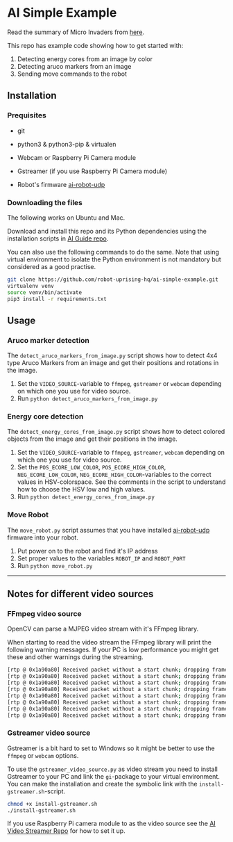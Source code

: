 # AI Simple Example

Read the summary of Micro Invaders from [here](https://github.com/robot-uprising-hq/ai-guide).

This repo has example code showing how to get started with:

1. Detecting energy cores from an image by color
1. Detecting aruco markers from an image
1. Sending move commands to the robot

## Installation

### Prequisites

- git
- python3 & python3-pip & virtualen

- Webcam or Raspberry Pi Camera module
- Gstreamer (if you use Raspberry Pi Camera module)

- Robot's firmware [ai-robot-udp](https://github.com/robot-uprising-hq/ai-robot-udp)

### Downloading the files

The following works on Ubuntu and Mac.

Download and install this repo and its Python dependencies using the installation scripts in [AI Guide repo](https://github.com/robot-uprising-hq/ai-guide).

You can also use the following commands to do the same. Note that using virtual environment to isolate the Python environment is not mandatory but considered as a good practise.

```sh
git clone https://github.com/robot-uprising-hq/ai-simple-example.git
virtualenv venv
source venv/bin/activate
pip3 install -r requirements.txt
```

## Usage

### Aruco marker detection

The `detect_aruco_markers_from_image.py` script shows how to detect 4x4 type Aruco Markers from an image and get their positions and rotations in the image.

1. Set the `VIDEO_SOURCE`-variable to `ffmpeg`, `gstreamer` or `webcam` depending on which one you use for video source.
1. Run `python detect_aruco_markers_from_image.py`

### Energy core detection

The `detect_energy_cores_from_image.py` script shows how to detect colored objects from the image and get their positions in the image.

1. Set the `VIDEO_SOURCE`-variable to `ffmpeg`, `gstreamer`, `webcam` depending on which one you use for video source.
1. Set the `POS_ECORE_LOW_COLOR`, `POS_ECORE_HIGH_COLOR`, `NEG_ECORE_LOW_COLOR`, `NEG_ECORE_HIGH_COLOR`-variables to the correct values in HSV-colorspace. See the comments in the script to understand how to choose the HSV low and high values.
1. Run `python detect_energy_cores_from_image.py`

### Move Robot

The `move_robot.py` script assumes that you have installed [ai-robot-udp](https://github.com/robot-uprising-hq/ai-robot-udp) firmware into your robot.
1. Put power on to the robot and find it's IP address
1. Set proper values to the variables `ROBOT_IP` and `ROBOT_PORT`
1. Run `python move_robot.py`

---

## Notes for different video sources
### FFmpeg video source
OpenCV can parse a MJPEG video stream with it's FFmpeg library.

When starting to read the video stream the FFmpeg library will print the following warning messages. If your PC is low performance you might get these and other warnings during the streaming.
```sh
[rtp @ 0x1a90a80] Received packet without a start chunk; dropping frame.
[rtp @ 0x1a90a80] Received packet without a start chunk; dropping frame.
[rtp @ 0x1a90a80] Received packet without a start chunk; dropping frame.
[rtp @ 0x1a90a80] Received packet without a start chunk; dropping frame.
[rtp @ 0x1a90a80] Received packet without a start chunk; dropping frame.
[rtp @ 0x1a90a80] Received packet without a start chunk; dropping frame.
[rtp @ 0x1a90a80] Received packet without a start chunk; dropping frame.
[rtp @ 0x1a90a80] Received packet without a start chunk; dropping frame.
```

### Gstreamer video source
Gstreamer is a bit hard to set to Windows so it might be better to use the `ffmpeg` or `webcam` options.

To use the `gstreamer_video_source.py` as video stream you need to install Gstreamer to your PC and link the `gi`-package to your virtual environment. You can make the installation and create the symbolic link with the `install-gstreamer.sh`-script.

```sh
chmod +x install-gstreamer.sh
./install-gstreamer.sh
```

If you use Raspberry Pi camera module to as the video source see the [AI Video Streamer Repo](https://github.com/robot-uprising-hq/ai-video-streamer) for how to set it up.
